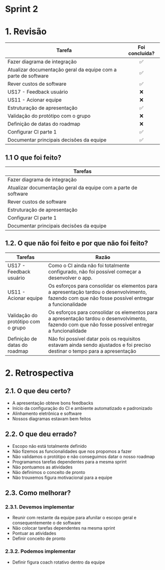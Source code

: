 # Sprint 2


# 1. Revisão

| Tarefa | Foi concluída? |
| -------- | :----: |
| Fazer diagrama de integração  | :white_check_mark: |
| Atualizar documentação geral da equipe com a parte de software | :white_check_mark: |
| Rever custos de software | :white_check_mark: |
| US17 - Feedback usuário | :x: |
| US11 - Acionar equipe | :x: | 
| Estruturação de apresentação | :white_check_mark: | 
| Validação do protótipo com o grupo | :x: |
| Definição de datas do roadmap | :x: |
| Configurar CI parte 1 | :white_check_mark: | 
| Documentar principais decisões da equipe | :white_check_mark: | 

## 1.1 O que foi feito?
| Tarefas |
| -------- |
| Fazer diagrama de integração  |
| Atualizar documentação geral da equipe com a parte de software |
| Rever custos de software |
| Estruturação de apresentação 
| Configurar CI parte 1 |
| Documentar principais decisões da equipe |

## 1.2. O que não foi feito e por que não foi feito?
| Tarefas | Razão |
| -------- | ----- |
| US17 - Feedback usuário | Como o CI ainda não foi totalmente configurado, não foi possível começar a desenvolver o app. |
| US11 - Acionar equipe | Os esforços para consolidar os elementos para a apresentação tardou o desenvolvimento, fazendo com que não fosse possível entregar a funcionalidade | 
| Validação do protótipo com o grupo | Os esforços para consolidar os elementos para a apresentação tardou o desenvolvimento, fazendo com que não fosse possível entregar a funcionalidade |
| Definição de datas do roadmap | Não foi possível datar pois os requisitos estavam ainda sendo ajustados e foi preciso destinar o tempo para a apresentação |

# 2. Retrospectiva

## 2.1. O que deu certo?  
* A apresentação obteve bons feedbacks 
* Início da configuração do CI e ambiente automatizado e padronizado
* Alinhamento eletrônica e software
* Nossos diagramas estavam bem feitos 

## 2.2. O que deu errado? 
* Escopo não está totalmente definido 
* Não fizemos as funcionalidades que nos propomos a fazer
* Não validamos o protótipo e não conseguimos datar o nosso roadmap 
* Programamos tarefas dependentes para a mesma sprint 
* Não pontuamos as atividades
* Não definimos o conceito de pronto
* Não trouxemos figura motivacional para a equipe

## 2.3. Como melhorar?
### 2.3.1. Devemos implementar
* Reunir com restante da equipe para afunilar o escopo geral e consequentemente o de software
* Não colocar tarefas dependentes na mesma sprint
* Pontuar as atividades
* Definir conceito de pronto 

### 2.3.2. Podemos implementar
* Definir figura coach rotativo dentro da equipe 
